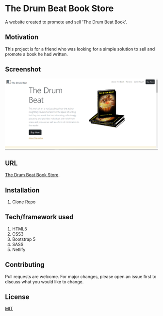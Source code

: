 # The Drum Beat Book Store

A website created to promote and sell 'The Drum Beat Book'.

## Motivation

This project is for a friend who was looking for a simple solution to sell and promote a book he had written.

## Screenshot

[![The Drum Beat Book Store](img/book-l.PNG "The Brum Beat")](https://drive.google.com/file/d/1cusmjVPrs-XBVQdOcRlb1xn_Zs3oNaKR/view?usp=sharing)

## URL

[The Drum Beat Book Store](https://master--wizardly-swartz-760938.netlify.app/).

## Installation

1. Clone Repo

## Tech/framework used

1. HTML5
2. CSS3
3. Bootstrap 5
4. SASS
5. Netlify

## Contributing

Pull requests are welcome. For major changes, please open an issue first to discuss what you would like to change.

## License

[MIT](https://choosealicense.com/licenses/mit/)
